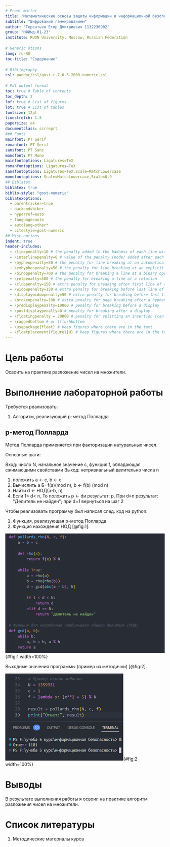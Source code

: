 ```yaml
---
# Front matter
title: "Математические основы защиты информации и информационной безопасности. Отчет по лабораторной работе №6"
subtitle: "Шифрование гаммированием"
author: "Терентьев Егор Дмитриевич 1132236902"
group: "НФИмд-01-23"
institute: RUDN University, Moscow, Russian Federation

# Generic otions
lang: ru-RU
toc-title: "Содержание"

# Bibliography
csl: pandoc/csl/gost-r-7-0-5-2008-numeric.csl

# Pdf output format
toc: true # Table of contents
toc_depth: 2
lof: true # List of figures
lot: true # List of tables
fontsize: 12pt
linestretch: 1.5
papersize: a4
documentclass: scrreprt
### Fonts
mainfont: PT Serif
romanfont: PT Serif
sansfont: PT Sans
monofont: PT Mono
mainfontoptions: Ligatures=TeX
romanfontoptions: Ligatures=TeX
sansfontoptions: Ligatures=TeX,Scale=MatchLowercase
monofontoptions: Scale=MatchLowercase,Scale=0.9
## Biblatex
biblatex: true
biblio-style: "gost-numeric"
biblatexoptions:
  - parentracker=true
  - backend=biber
  - hyperref=auto
  - language=auto
  - autolang=other*
  - citestyle=gost-numeric
## Misc options
indent: true
header-includes:
  - \linepenalty=10 # the penalty added to the badness of each line within a paragraph (no associated penalty node) Increasing the value makes tex try to have fewer lines in the paragraph.
  - \interlinepenalty=0 # value of the penalty (node) added after each line of a paragraph.
  - \hyphenpenalty=50 # the penalty for line breaking at an automatically inserted hyphen
  - \exhyphenpenalty=50 # the penalty for line breaking at an explicit hyphen
  - \binoppenalty=700 # the penalty for breaking a line at a binary operator
  - \relpenalty=500 # the penalty for breaking a line at a relation
  - \clubpenalty=150 # extra penalty for breaking after first line of a paragraph
  - \widowpenalty=150 # extra penalty for breaking before last line of a paragraph
  - \displaywidowpenalty=50 # extra penalty for breaking before last line before a display math
  - \brokenpenalty=100 # extra penalty for page breaking after a hyphenated line
  - \predisplaypenalty=10000 # penalty for breaking before a display
  - \postdisplaypenalty=0 # penalty for breaking after a display
  - \floatingpenalty = 20000 # penalty for splitting an insertion (can only be split footnote in standard LaTeX)
  - \raggedbottom # or \flushbottom
  - \usepackage{float} # keep figures where there are in the text
  - \floatplacement{figure}{H} # keep figures where there are in the text
---
```


# Цель работы

Освоить на практике разложение чисел на множители.

# Выполнение лабораторной работы

Требуется реализовать:

1. Алгоритм, реализующий p-метод Полларда

## p-метод Полларда

Метод Полларда применяется при факторизации натуральных чисел.

Основные шаги:

Вход: число N, начальное значение c, функция f, обладающая сжимающими свойствами
Выход: нетривиальный делительно числа n
1) положить a <- c, b  <- c
2) Вычислить a Б- f(a)(mod n), b <- f(b) (mod n)
3) Найти d <- НОД(a-b, n)
4) Если 1< d< n, То положить p <- dи результат: p. При d=n результат: "Делитель не найден"; при d=1 вернуться на шаг 2

Чтобы реализовать программу был написал след. код на python:

1. Функция, реализующая p-метод Полларда
2. Функция нахождения НОД [@fig:1].

![main_func](pics/1_pollards_func.png){#fig:1 width=100%}

Выходные значения программы (пример из методички) [@fig:2].

![output](pics/1_output.png){#fig:2 width=100%}


# Выводы

В результате выполнения работы я освоил на практике алгоритм разложения чисел на множители.

# Список литературы

1. Методические материалы курса
